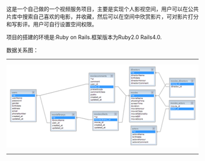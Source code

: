 
<P>这是一个自己做的一个视频服务项目，主要是实现个人影视空间，用户可以在公共片库中搜索自己喜欢的电影，并收藏，然后可以在空间中欣赏影片，可对影片打分和写影评。用户可自行设置空间权限。</P>
<P>项目的搭建的环境是:Ruby on Rails.框架版本为Ruby2.0 Rails4.0.</P>
数据关系图：
<hr>
<img src="/文档/images/2014-02-24_144220.png">
<hr>
